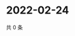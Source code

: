 # 2022-02-24

共 0 条

<!-- BEGIN WEIBO -->
<!-- 最后更新时间 Thu Feb 24 2022 13:11:25 GMT+0800 (China Standard Time) -->

<!-- END WEIBO -->
